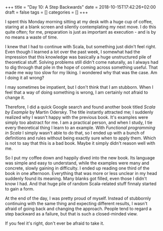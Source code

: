+++
title = "Day 10: A Step Backwards"
date = 2018-10-15T17:42:26+02:00
draft = false
tags = []
categories = []
+++

I spent this Monday morning sitting at my desk with a huge cup of coffee, staring at a blank screen and silently contemplating my next move. I do this quite often; for me, preparation is just as important as execution - and is by no means a waste of time. 



I knew that I had to continue with Scala, but something just didn't feel right. Even though I learned a lot over the past week, I somewhat had the impression that this knowledge was basically a huge unstructured pile of theoretical stuff. Solving problems still didn't come naturally, as I always had to dig through that pile in the hope of coming across something useful. That made me way too slow for my liking. I wondered why that was the case. Am I doing it all wrong? 

I may sometimes be impatient, but I don't think that I am stubborn. When I feel that a way of doing something is wrong, I am certainly not afraid to change it.



Therefore, I did a quick Google search and found another book titled _Scala by Example_ by Martin Odersky. The title instantly attracted me; I suddenly realized why I wasn't happy with the previous book. It's examples were simply too abstract for me. I am a practical person, and when I study, I tie every theoretical thing I learn to an example. With _Functional programming in Scala_ I simply wasn't able to do that, so I ended up with a bunch of definitions and rules without being exactly sure when to apply them. Which is not to say that this is a bad book. Maybe it simply didn't reason well with me.



So I put my coffee down and happily dived into the new book. Its language was simple and easy to understand, while the examples were many and concrete, slowly gaining in difficulty. I ended up reading one third of the book in one afternoon. Everything that was more or less unclear in my head suddenly found its meaning. Many blanks got filled, even those I didn't know I had. And that huge pile of random Scala-related stuff finnaly started to gain a form.



At the end of the day, I was pretty proud of myself. Instead of stubbornly continuing with the same thing and expecting different results, I wasn't afraid of going back and changing the approach. People tend to regard a step backward as a failure, but that is such a closed-minded view. 



If you feel it's right, don't ever be afraid to take it.